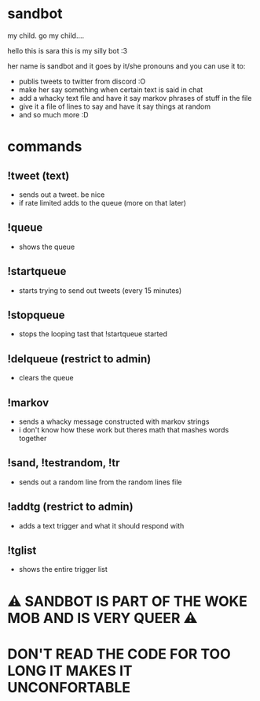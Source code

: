 # sandbot
my child. go my child....

hello this is sara this is my silly bot :3

her name is sandbot and it goes by it/she pronouns and you can use it to:
- publis tweets to twitter from discord :O
- make her say something when certain text is said in chat
- add a whacky text file and have it say markov phrases of stuff in the file
- give it a file of lines to say and have it say things at random
- and so much more :D

# commands
## !tweet (text)
- sends out a tweet. be nice
- if rate limited adds to the queue (more on that later)
## !queue
- shows the queue
## !startqueue
- starts trying to send out tweets (every 15 minutes)
## !stopqueue
- stops the looping tast that !startqueue started
## !delqueue (restrict to admin)
- clears the queue
## !markov
- sends a whacky message constructed with markov strings
- i don't know how these work but theres math that mashes words together
## !sand, !testrandom, !tr
- sends out a random line from the random lines file
## !addtg (restrict to admin)
- adds a text trigger and what it should respond with
## !tglist
- shows the entire trigger list

# ⚠️ SANDBOT IS PART OF THE WOKE MOB AND IS VERY QUEER ⚠️
# DON'T READ THE CODE FOR TOO LONG IT MAKES IT UNCONFORTABLE
